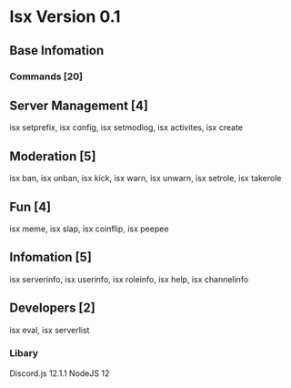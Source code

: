 # Isx Version 0.1

## Base Infomation

### Commands [20]

Server Management [4]  
-----------------------
isx setprefix, isx config, isx setmodlog, isx activites, isx create

Moderation [5]  
-----------------------
isx ban, isx unban, isx kick, isx warn, isx unwarn, isx setrole, isx takerole

Fun [4]  
-----------------------
isx meme, isx slap, isx coinflip, isx peepee

Infomation [5]  
-----------------------
isx serverinfo, isx userinfo, isx roleinfo, isx help, isx channelinfo

Developers [2]  
-----------------------
isx eval, isx serverlist

### Libary
Discord.js 12.1.1  NodeJS 12
